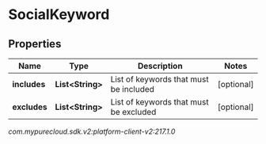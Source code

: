 # SocialKeyword


## Properties

| Name | Type | Description | Notes |
| ------------ | ------------- | ------------- | ------------- |
| **includes** | **List&lt;String&gt;** | List of keywords that must be included |  [optional] |
| **excludes** | **List&lt;String&gt;** | List of keywords that must be excluded |  [optional] |




_com.mypurecloud.sdk.v2:platform-client-v2:217.1.0_
